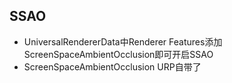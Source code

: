 ﻿## SSAO
* UniversalRendererData中Renderer Features添加ScreenSpaceAmbientOcclusion即可开启SSAO
* ScreenSpaceAmbientOcclusion URP自带了